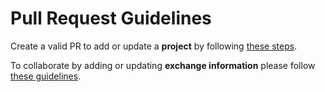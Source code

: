 # Pull Request Guidelines


Create a valid PR to add or update a **project** by following [these steps](https://github.com/tixlfinance/tixlfinance-community-data/blob/master/projects/README.md).

To collaborate by adding or updating **exchange information** please follow [these guidelines](https://github.com/tixlfinance/tixlfinance-community-data/blob/master/exchanges/README.md).
